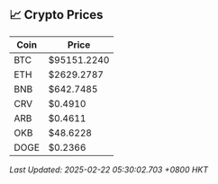 ## 📈 Crypto Prices

| Coin | Price |
| ---- | ----- |
| BTC | $95151.2240 |
| ETH | $2629.2787 |
| BNB | $642.7485 |
| CRV | $0.4910 |
| ARB | $0.4611 |
| OKB | $48.6228 |
| DOGE | $0.2366 |

_Last Updated: 2025-02-22 05:30:02.703 +0800 HKT_